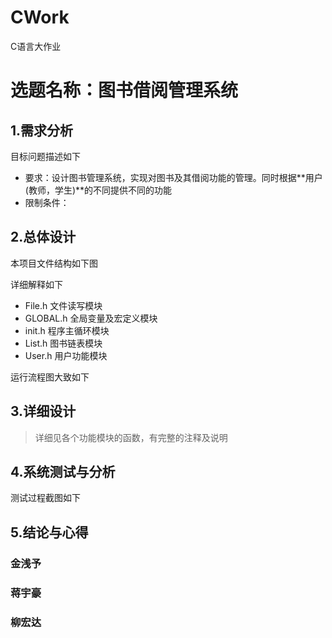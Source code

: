 # CWork
C语言大作业
# 选题名称：图书借阅管理系统

## 1.需求分析

目标问题描述如下

* 要求：设计图书管理系统，实现对图书及其借阅功能的管理。同时根据**用户(教师，学生)**的不同提供不同的功能
* 限制条件：

## 2.总体设计

本项目文件结构如下图

详细解释如下

* File.h 文件读写模块
* GLOBAL.h 全局变量及宏定义模块
* init.h 程序主循环模块
* List.h 图书链表模块
* User.h 用户功能模块

运行流程图大致如下

## 3.详细设计

> 详细见各个功能模块的函数，有完整的注释及说明

## 4.系统测试与分析

测试过程截图如下

## 5.结论与心得

### 金浅予

### 蒋宇豪

### 柳宏达

